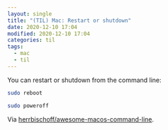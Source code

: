 ```yaml
---
layout: single
title: "(TIL) Mac: Restart or shutdown"
date: 2020-12-10 17:04
modified: 2020-12-10 17:04
categories: til
tags:
  - mac
  - til
---
```


You can restart or shutdown from the command line:

```bash
sudo reboot

sudo poweroff
```

Via
[herrbischoff/awesome-macos-command-line](https://github.com/herrbischoff/awesome-macos-command-line#restart).
